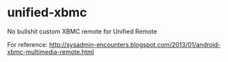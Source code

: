 unified-xbmc
============

No bullshit custom XBMC remote for Unified Remote

For reference: http://sysadmin-encounters.blogspot.com/2013/01/android-xbmc-multimedia-remote.html
